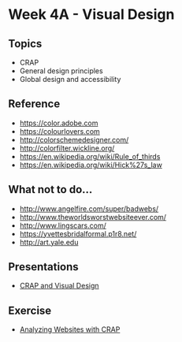 # Week 4A - Visual Design

## Topics
- CRAP
- General design principles
- Global design and accessibility

## Reference
- https://color.adobe.com
- https://colourlovers.com
- http://colorschemedesigner.com/
- http://colorfilter.wickline.org/ 
- https://en.wikipedia.org/wiki/Rule_of_thirds
- https://en.wikipedia.org/wiki/Hick%27s_law

## What not to do...
- http://www.angelfire.com/super/badwebs/
- http://www.theworldsworstwebsiteever.com/
- http://www.lingscars.com/
- https://yvettesbridalformal.p1r8.net/
- http://art.yale.edu

## Presentations
- [CRAP and Visual Design](../presentations/4A-CRAP.pdf)

## Exercise
- [Analyzing Websites with CRAP](../exercises/week-4/Exercise-CRAP.docx)
